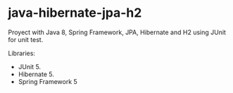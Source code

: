 # java-hibernate-jpa-h2
 
Proyect with Java 8, Spring Framework, JPA, Hibernate and H2 using JUnit for unit test.

Libraries:
- JUnit 5.
- Hibernate 5.
- Spring Framework 5
